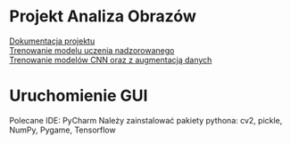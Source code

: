 # Projekt Analiza Obrazów
[Dokumentacja projektu](https://github.com/Chemafiz/Projekt-AO/blob/main/dokumentacja.pdf)  
[Trenowanie modelu uczenia nadzorowanego](https://github.com/Chemafiz/Projekt-AO/blob/main/trained_models/model_ML.ipynb)  
[Trenowanie modelów CNN oraz z augmentacją danych](https://github.com/Chemafiz/Projekt-AO/blob/main/trained_models/model_NN.ipynb)

# Uruchomienie GUI
Polecane IDE: PyCharm
Należy zainstalować pakiety pythona: cv2, pickle, NumPy, Pygame, Tensorflow
